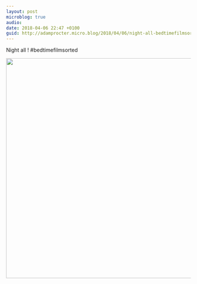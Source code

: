 ```yaml
---
layout: post
microblog: true
audio: 
date: 2018-04-06 22:47 +0100
guid: http://adamprocter.micro.blog/2018/04/06/night-all-bedtimefilmsorted.html
---
```

Night all ! #bedtimefilmsorted

<img src="http://discursive.adamprocter.co.uk/uploads/2018/0dd4d082c0.jpg" width="600" height="600" />
